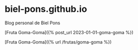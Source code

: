 # biel-pons.github.io
Blog personal de Biel Pons

[Fruta Goma-Goma]({% post_url 2023-01-01-goma-goma %})

[Fruta Goma-Goma]({% url /frutas/goma-goma %})
